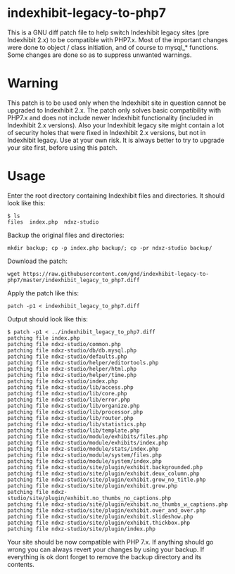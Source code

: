 # indexhibit-legacy-to-php7

This is a GNU diff patch file to help switch Indexhibit legacy sites (pre Indexhibit 2.x) to be compatible with PHP7.x. 
Most of the important changes were done to object / class initiation, and of course to mysql_* functions. 
Some changes are done so as to suppress unwanted warnings.

# Warning
This patch is to be used only when the Indexhibit site in question cannot be upgraded to Indexhibit 2.x. The patch only solves basic compatibility with PHP7.x and does not include newer Indexhibit functionality (included in Indexhibit 2.x versions). Also your Indexhibit legacy site might contain a lot of security holes that were fixed in Indexhibit 2.x versions, but not in Indexhibit legacy. Use at your own risk. It is always better to try to upgrade your site first, before using this patch.

# Usage
Enter the root directory containing Indexhibit files and directories. It should look like this: 
```
$ ls
files  index.php  ndxz-studio
```
Backup the original files and directories:
```
mkdir backup; cp -p index.php backup/; cp -pr ndxz-studio backup/
```
Download the patch:
```
wget https://raw.githubusercontent.com/gnd/indexhibit-legacy-to-php7/master/indexhibit_legacy_to_php7.diff
```
Apply the patch like this:
```
patch -p1 < indexhibit_legacy_to_php7.diff
```
Output should look like this:
```
$ patch -p1 < ../indexhibit_legacy_to_php7.diff 
patching file index.php
patching file ndxz-studio/common.php
patching file ndxz-studio/db/db.mysql.php
patching file ndxz-studio/defaults.php
patching file ndxz-studio/helper/editortools.php
patching file ndxz-studio/helper/html.php
patching file ndxz-studio/helper/time.php
patching file ndxz-studio/index.php
patching file ndxz-studio/lib/access.php
patching file ndxz-studio/lib/core.php
patching file ndxz-studio/lib/error.php
patching file ndxz-studio/lib/organize.php
patching file ndxz-studio/lib/processor.php
patching file ndxz-studio/lib/router.php
patching file ndxz-studio/lib/statistics.php
patching file ndxz-studio/lib/template.php
patching file ndxz-studio/module/exhibits/files.php
patching file ndxz-studio/module/exhibits/index.php
patching file ndxz-studio/module/stats/index.php
patching file ndxz-studio/module/system/files.php
patching file ndxz-studio/module/system/index.php
patching file ndxz-studio/site/plugin/exhibit.backgrounded.php
patching file ndxz-studio/site/plugin/exhibit.deux_column.php
patching file ndxz-studio/site/plugin/exhibit.grow_no_title.php
patching file ndxz-studio/site/plugin/exhibit.grow.php
patching file ndxz-studio/site/plugin/exhibit.no_thumbs_no_captions.php
patching file ndxz-studio/site/plugin/exhibit.no_thumbs_w_captions.php
patching file ndxz-studio/site/plugin/exhibit.over_and_over.php
patching file ndxz-studio/site/plugin/exhibit.slideshow.php
patching file ndxz-studio/site/plugin/exhibit.thickbox.php
patching file ndxz-studio/site/plugin/index.php
```
Your site should be now compatible with PHP 7.x. If anything should go wrong you can always revert your changes by using your backup. If everything is ok dont forget to remove the backup directory and its contents.
